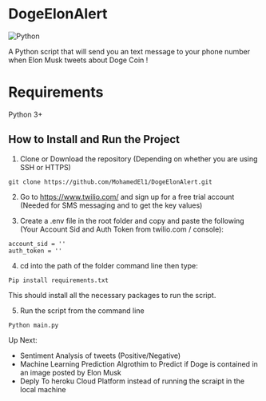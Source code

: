 # DogeElonAlert
![Python](https://img.shields.io/badge/python-v3.7+-blue.svg)

A Python script that will send you an text message to your phone number when Elon Musk tweets about Doge Coin !


# Requirements
Python 3+


## How to Install and Run the Project
1. Clone or Download the repository (Depending on whether you are using SSH or HTTPS)

```
git clone https://github.com/MohamedEl1/DogeElonAlert.git
```

2. Go to https://www.twilio.com/ and sign up for a free trial account (Needed for SMS messaging and to get the key values)

3. Create a .env file in the root folder and copy and paste the following (Your Account Sid and Auth Token from twilio.com / console):
```
account_sid = ''
auth_token = ''
```

4. cd into the path of the folder command line then type:

```
Pip install requirements.txt
```
This should install all the necessary packages to run the script.


5. Run the script from the command line
```
Python main.py
```

Up Next:
- Sentiment Analysis of tweets (Positive/Negative)
- Machine Learning Prediction Algrothim to Predict if Doge is contained in an image posted by Elon Musk
- Deply To heroku Cloud Platform instead of running the scraipt in the local machine






